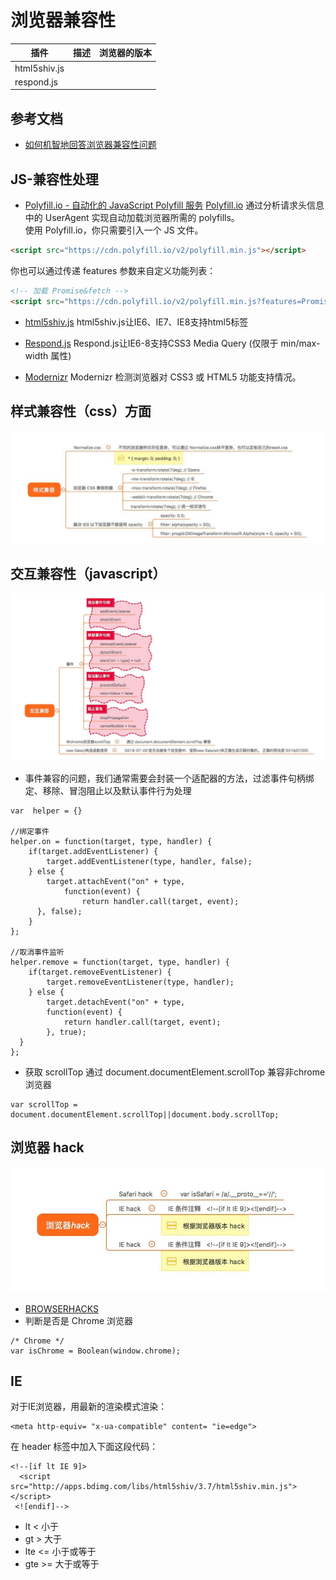 # 浏览器兼容性

| 插件 | 描述 | 浏览器的版本 |
| ---- | ---- | ----------- | 
| html5shiv.js | 
| respond.js

## 参考文档
- [如何机智地回答浏览器兼容性问题](https://juejin.im/post/5b3da006e51d4518f140edb2)

## JS-兼容性处理
- [Polyfill.io - 自动化的 JavaScript Polyfill 服务](https://c7sky.com/polyfill-io.html)
[Polyfill.io](https://polyfill.io/v2/docs/features/) 通过分析请求头信息中的 UserAgent 实现自动加载浏览器所需的 polyfills。  
使用 Polyfill.io，你只需要引入一个 JS 文件。
```html
<script src="https://cdn.polyfill.io/v2/polyfill.min.js"></script>
```
你也可以通过传递 features 参数来自定义功能列表：
```html
<!-- 加载 Promise&fetch -->
<script src="https://cdn.polyfill.io/v2/polyfill.min.js?features=Promise,fetch"></script>
```

- [html5shiv.js](https://github.com/aFarkas/html5shiv)
html5shiv.js让IE6、IE7、IE8支持html5标签

- [Respond.js](https://github.com/scottjehl/Respond)
Respond.js让IE6-8支持CSS3 Media Query (仅限于 min/max-width 属性)

- [Modernizr](https://modernizr.com/)
Modernizr 检测浏览器对 CSS3 或 HTML5 功能支持情况。

## 样式兼容性（css）方面
![样式兼容性（css）](../images/浏览器兼容-css.jpg)

## 交互兼容性（javascript）
![样式兼容性（css）](../images/浏览器兼容-js.jpg)

- 事件兼容的问题，我们通常需要会封装一个适配器的方法，过滤事件句柄绑定、移除、冒泡阻止以及默认事件行为处理
```
var  helper = {}

//绑定事件
helper.on = function(target, type, handler) {
 	if(target.addEventListener) {
 		target.addEventListener(type, handler, false);
 	} else {
 		target.attachEvent("on" + type,
 			function(event) {
 				return handler.call(target, event);
      }, false);
 	}
};

//取消事件监听
helper.remove = function(target, type, handler) {
 	if(target.removeEventListener) {
 		target.removeEventListener(type, handler);
 	} else {
 		target.detachEvent("on" + type,
 	    function(event) {
 			return handler.call(target, event);
 		}, true);
  }
};
```

- 获取 scrollTop 通过 document.documentElement.scrollTop 兼容非chrome浏览器
```
var scrollTop = document.documentElement.scrollTop||document.body.scrollTop;
```

## 浏览器 hack
![样式兼容性（css）](../images/浏览器兼容-hack.jpg)
- [BROWSERHACKS](http://browserhacks.com/)
- 判断是否是 Chrome 浏览器
```
/* Chrome */
var isChrome = Boolean(window.chrome);
```

## IE
对于IE浏览器，用最新的渲染模式渲染：
```
<meta http-equiv= "x-ua-compatible" content= "ie=edge">
```

在 header 标签中加入下面这段代码：
```
<!--[if lt IE 9]>
  <script src="http://apps.bdimg.com/libs/html5shiv/3.7/html5shiv.min.js"></script>
 <![endif]-->
```
* lt < 小于  
* gt > 大于  
* lte <= 小于或等于  
* gte >= 大于或等于 

